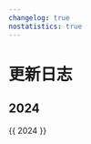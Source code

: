 ```yaml
---
changelog: true
nostatistics: true
---
```


# 更新日志

<style>
.md-typeset h2 {
    margin-top: 0em;
}
</style>

## 2024

{{ 2024 }}


